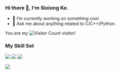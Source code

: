 ### Hi there 👋, I'm Sixiong Ke. 

- 🔭 I’m currently working on something cool.
- 💬 Ask me about anything related to C/C++/Python. 

<!--
![](https://github-readme-stats.vercel.app/api?username=Ktn1ga&show_icons=true&theme=transparent)
-->

You are my ![Visitor Count](https://profile-counter.glitch.me/Ktn1ga/count.svg) visitor!


### My Skill Set
![]([https://img.shields.io/badge/C%23-239120?style=for-the-badge&logo=c-sharp&logoColor=white](https://img.shields.io/badge/C%2B%2B-00599C?style=for-the-badge&logo=c%2B%2B&logoColor=white](https://img.shields.io/badge/C-00599C?style=for-the-badge&logo=c&logoColor=white)))
![](https://img.shields.io/badge/C%23-239120?style=for-the-badge&logo=c-sharp&logoColor=white](https://img.shields.io/badge/C%2B%2B-00599C?style=for-the-badge&logo=c%2B%2B&logoColor=white))
![](https://img.shields.io/badge/Python-3776AB?style=for-the-badge&logo=python&logoColor=white)

![](https://github-readme-stats.vercel.app/api/top-langs/?username=Ktn1ga&theme=blue-green)
